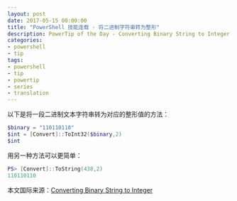 ```yaml
---
layout: post
date: 2017-05-15 00:00:00
title: "PowerShell 技能连载 - 将二进制字符串转为整形"
description: PowerTip of the Day - Converting Binary String to Integer
categories:
- powershell
- tip
tags:
- powershell
- tip
- powertip
- series
- translation
---
```

以下是将一段二进制文本字符串转为对应的整形值的方法：

```powershell
$binary = "110110110"
$int = [Convert]::ToInt32($binary,2)
$int
```

用另一种方法可以更简单：

```powershell
PS> [Convert]::ToString(438,2)
110110110
```

<!--more-->
本文国际来源：[Converting Binary String to Integer](http://community.idera.com/powershell/powertips/b/tips/posts/converting-binary-string-to-integer)
